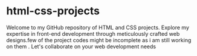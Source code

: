 # html-css-projects
Welcome to my GitHub repository of HTML and CSS projects. Explore my expertise in front-end development through meticulously crafted web designs.few of the project codes might be incomplete as i am still working on them . Let's collaborate on your web development needs
